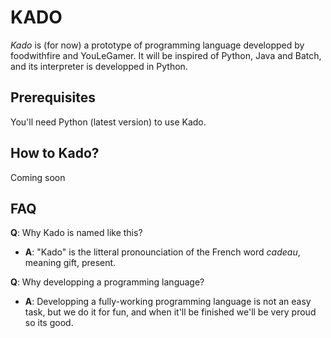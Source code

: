 # KADO

*Kado* is (for now) a prototype of programming language developped by foodwithfire and YouLeGamer. It will be inspired of Python, Java and Batch, and its interpreter is developped in Python.

## Prerequisites

You'll need Python (latest version) to use Kado.

## How to Kado?
Coming soon

## FAQ

**Q**: Why Kado is named like this?
* **A**: "Kado" is the litteral pronounciation of the French word *cadeau*, meaning gift, present.

**Q**: Why developping a programming language?
* **A**: Developping a fully-working programming language is not an easy task, but we do it for fun, and when it'll be finished we'll be very proud so its good.
